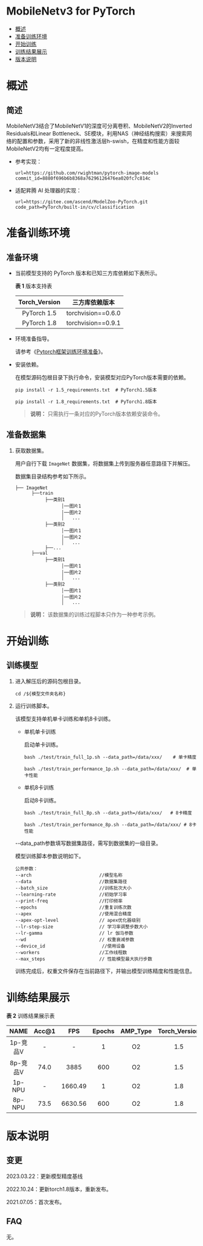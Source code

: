 # MobileNetv3 for PyTorch

-   [概述](概述.md)
-   [准备训练环境](准备训练环境.md)
-   [开始训练](开始训练.md)
-   [训练结果展示](训练结果展示.md)
-   [版本说明](版本说明.md)


# 概述
## 简述

 MobileNetV3结合了MobileNetV1的深度可分离卷积、MobileNetV2的Inverted Residuals和Linear Bottleneck、SE模块，利用NAS（神经结构搜索）来搜索网络的配置和参数，采用了新的非线性激活层h-swish，在精度和性能方面较MobileNetV2均有一定程度提高。

- 参考实现：

  ```
  url=https://github.com/rwightman/pytorch-image-models
  commit_id=8880f696b6b8368a76296126476ea020fc7c814c
  ```

- 适配昇腾 AI 处理器的实现：

  ```
  url=https://gitee.com/ascend/ModelZoo-PyTorch.git
  code_path=PyTorch/built-in/cv/classification
  ```

# 准备训练环境

## 准备环境

- 当前模型支持的 PyTorch 版本和已知三方库依赖如下表所示。

  **表 1**  版本支持表

  | Torch_Version      | 三方库依赖版本                                 |
  | :--------: | :----------------------------------------------------------: |
  | PyTorch 1.5 | torchvision==0.6.0 |
  | PyTorch 1.8 | torchvision==0.9.1 |

- 环境准备指导。

  请参考《[Pytorch框架训练环境准备](https://www.hiascend.com/document/detail/zh/ModelZoo/pytorchframework/ptes)》。
  
- 安装依赖。

  在模型源码包根目录下执行命令，安装模型对应PyTorch版本需要的依赖。
  ```
  pip install -r 1.5_requirements.txt  # PyTorch1.5版本
  
  pip install -r 1.8_requirements.txt  # PyTorch1.8版本
  ```
  > **说明：** 
  >只需执行一条对应的PyTorch版本依赖安装命令。

## 准备数据集

1. 获取数据集。

   用户自行下载 `ImageNet` 数据集，将数据集上传到服务器任意路径下并解压。
   
   数据集目录结构参考如下所示。

   ```
   ├── ImageNet
         ├──train
              ├──类别1
                    │──图片1
                    │──图片2
                    │   ...       
              ├──类别2
                    │──图片1
                    │──图片2
                    │   ...   
              ├──...                     
         ├──val  
              ├──类别1
                    │──图片1
                    │──图片2
                    │   ...       
              ├──类别2
                    │──图片1
                    │──图片2
                    │   ...              
   ```
   > **说明：** 
   >该数据集的训练过程脚本只作为一种参考示例。

# 开始训练

## 训练模型

1. 进入解压后的源码包根目录。

   ```
   cd /${模型文件夹名称} 
   ```

2. 运行训练脚本。

   该模型支持单机单卡训练和单机8卡训练。

   - 单机单卡训练

     启动单卡训练。

     ```
     bash ./test/train_full_1p.sh --data_path=/data/xxx/    # 单卡精度
     
     bash ./test/train_performance_1p.sh --data_path=/data/xxx/  # 单卡性能
     ```

   - 单机8卡训练

     启动8卡训练。

     ```
     bash ./test/train_full_8p.sh --data_path=/data/xxx/   # 8卡精度
     
     bash ./test/train_performance_8p.sh --data_path=/data/xxx/ # 8卡性能
     ```

    --data_path参数填写数据集路径，需写到数据集的一级目录。

   模型训练脚本参数说明如下。

   ```
   公共参数：
   --arch                         //模型名称
   --data                         //数据集路径
   --batch_size                   //训练批次大小
   --learning-rate                //初始学习率
   --print-freq                   //打印频率
   --epochs                       //重复训练次数
   --apex                         //使用混合精度
   --apex-opt-level               // apex优化器级别
   --lr-step-size                 // 学习率调整步数大小
   --lr-gamma                     // lr 伽马参数
   --wd                           // 权重衰减参数
   --device_id                     //使用设备
   --workers                      //工作线程数
   --max_steps                    // 性能模型最大执行步数
   ```

   训练完成后，权重文件保存在当前路径下，并输出模型训练精度和性能信息。

# 训练结果展示

**表 2**  训练结果展示表

| NAME    | Acc@1  |    FPS  | Epochs | AMP_Type | Torch_Version |
| :-----: | :----: |  :---:  | :----: | :------: |  :-------:    |
| 1p-竞品V| - | - | 1  | O2 | 1.5 |
| 8p-竞品V| 74.0 | 3885   | 600    |    O2    | 1.5 |
| 1p-NPU  |   -  | 1660.49 |   1    |    O2    | 1.8 |
| 8p-NPU  | 73.5 | 6630.56 | 600    |    O2    | 1.8 |



# 版本说明

## 变更
2023.03.22：更新模型精度基线

2022.10.24：更新torch1.8版本，重新发布。

2021.07.05：首次发布。

## FAQ

无。

